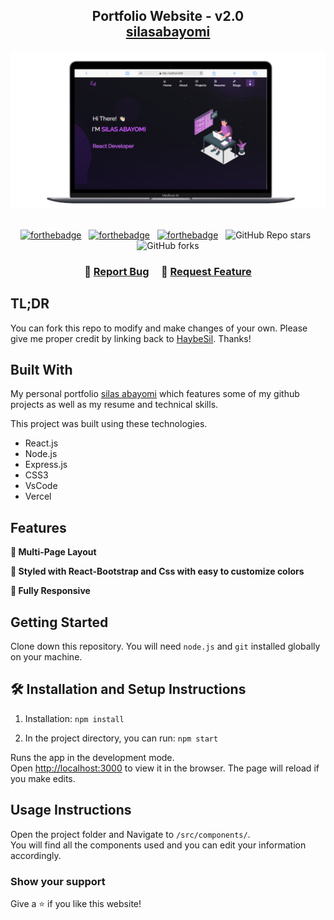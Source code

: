 <h2 align="center">
  Portfolio Website - v2.0<br/>
  <a href="https://my-portfolio-phi-wine-48.vercel.app/" target="_blank">silasabayomi</a>
</h2>
<div align="center">
  <img alt="Demo" src="./Images/Readme.png" />
</div>

<br/>

<center>

[![forthebadge](https://forthebadge.com/images/badges/built-with-love.svg)](https://forthebadge.com) &nbsp;
[![forthebadge](https://forthebadge.com/images/badges/made-with-javascript.svg)](https://forthebadge.com) &nbsp;
[![forthebadge](https://forthebadge.com/images/badges/open-source.svg)](https://forthebadge.com) &nbsp;
![GitHub Repo stars](https://img.shields.io/github/stars/soumyajit4419/Portfolio?color=red&logo=github&style=for-the-badge) &nbsp;
![GitHub forks](https://img.shields.io/github/forks/soumyajit4419/Portfolio?color=red&logo=github&style=for-the-badge)

</center>

<h3 align="center">
    🔹
    <a href="https://github.com/Haybesil/MyPortfolio/">Report Bug</a> &nbsp; &nbsp;
    🔹
    <a href="https://github.com/Haybesil/MyPortfolio/">Request Feature</a>
</h3>

## TL;DR

You can fork this repo to modify and make changes of your own. Please give me proper credit by linking back to [HaybeSil](https://github.com/Haybesil/MyPortfolio/). Thanks!

## Built With

My personal portfolio <a href="https://my-portfolio-phi-wine-48.vercel.app/" target="_blank">silas abayomi</a> which features some of my github projects as well as my resume and technical skills.<br/>

This project was built using these technologies.

- React.js
- Node.js
- Express.js
- CSS3
- VsCode
- Vercel

## Features

**📖 Multi-Page Layout**

**🎨 Styled with React-Bootstrap and Css with easy to customize colors**

**📱 Fully Responsive**

## Getting Started

Clone down this repository. You will need `node.js` and `git` installed globally on your machine.

## 🛠 Installation and Setup Instructions

1. Installation: `npm install`

2. In the project directory, you can run: `npm start`

Runs the app in the development mode.\
Open [http://localhost:3000](http://localhost:3000) to view it in the browser.
The page will reload if you make edits.

## Usage Instructions

Open the project folder and Navigate to `/src/components/`. <br/>
You will find all the components used and you can edit your information accordingly.

### Show your support

Give a ⭐ if you like this website!



